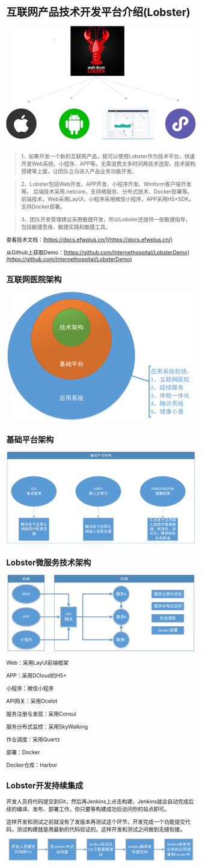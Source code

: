 # 互联网产品技术开发平台介绍(Lobster)

![Lobster](images/shuoming.png)

> 1、如果开发一个新的互联网产品，就可以使用Lobster作为技术平台，快速开发Web系统、小程序、APP等。无需浪费太多时间再技术选型、技术架构搭建等上面，让团队立马进入产品业务功能开发。

> 2、Lobster包括Web开发、APP开发、小程序开发、Winform客户端开发等。
后端技术采用.netcore，支持微服务、分布式技术、Docker部署等。
前端技术，Web采用LayUI，小程序采用微信小程序，APP采用H5+SDK。
支持Docker部署。

> 3、团队开发管理建议采用敏捷开发，所以Lobster还提供一些敏捷指导，包括敏捷思维、敏捷实践和敏捷工具。

查看技术文档：[https://docs.efwplus.cn/](https://docs.efwplus.cn/)

从Github上获取Demo：[https://github.com/Internethospital/LobsterDemo](https://github.com/Internethospital/LobsterDemo)

## 互联网医院架构

![Lobster](images/互联网医院架构.png)

## 基础平台架构

![Lobster](images/基础平台架构.png)

## Lobster微服务技术架构

![Lobster](images/Lobster微服务技术架构.png)

Web：采用LayUI前端框架

APP：采用DCloud的H5+

小程序：微信小程序

API网关：采用Ocelot

服务注册与发现：采用Consul

服务分布式监控：采用SkyWalking

作业调度：采用Quartz

部署：Docker

Docker仓库：Harbor


## Lobster开发持续集成

开发人员将代码提交到Git，然后再Jenkins上点击构建，Jenkins就会自动完成后续的编译、发布、部署工作，你只要等构建成功后访问你的站点即可。

这样开发和测试之前就没有了发版本再测试这个环节，开发完成一个功能提交代码，测试构建就是用最新的代码验证的。这样开发和测试之间做到无缝衔接。

![Lobster](images/持续集成.png)
